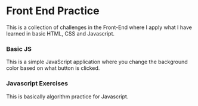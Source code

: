 # Front End Practice

This is a collection of challenges in the Front-End where I apply what I have learned in basic HTML, CSS and Javascript.

### Basic JS

This is a simple JavaScript application where you change the background color based on what button is clicked.

### Javascript Exercises

This is basically algorithm practice for Javascript. 
